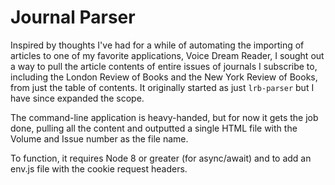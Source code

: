 # Journal Parser

Inspired by thoughts I've had for a while of automating the importing of articles to one of my favorite applications, Voice Dream Reader, I sought out a way to pull the article contents of entire issues of journals I subscribe to, including the London Review of Books and the New York Review of Books, from just the table of contents. It originally started as just `lrb-parser` but I have since expanded the scope. 

The command-line application is heavy-handed, but for now it gets the job done, pulling all the content and outputted a single HTML file with the Volume and Issue number as the file name.

To function, it requires Node 8 or greater (for async/await) and to add an env.js file with the cookie request headers.
